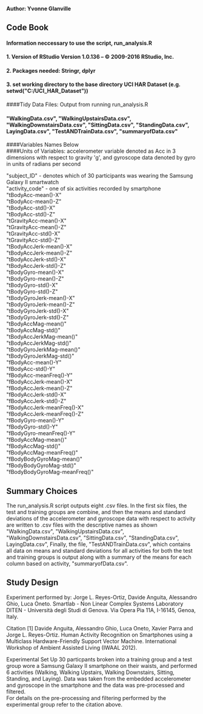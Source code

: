 
#### Author: Yvonne Glanville

##  Code Book

#### Information neccessary to use the script, run_analysis.R
#### 1. Version of RStudio Version 1.0.136 – © 2009-2016 RStudio, Inc.
#### 2. Packages needed: Stringr, dplyr
#### 3. set working directory to the base directory UCI HAR Dataset (e.g. setwd("C:/UCI_HAR_Dataset"))

####Tidy Data Files: Output from running run_analysis.R 
####  "WalkingData.csv", "WalkingUpstairsData.csv", "WalkingDownstairsData.csv", "SittingData.csv", "StandingData.csv", LayingData.csv", "TestANDTrainData.csv", "summaryofData.csv"

####Variables Names Below   
####Units of Variables: accelerometer variable denoted as Acc in 3 dimensions with respect to gravity 'g', and gyroscope data denoted by gyro in units of radians per second


"subject_ID"  - denotes which of 30 participants was wearing the Samsung Galaxy II smartwatch                 
"activity_code" - one of six activities recorded by smartphone              
"tBodyAcc-mean()-X"          
"tBodyAcc-mean()-Z"           
"tBodyAcc-std()-X"            
"tBodyAcc-std()-Z"           
"tGravityAcc-mean()-X"        
"tGravityAcc-mean()-Z"        
"tGravityAcc-std()-X"        
"tGravityAcc-std()-Z"         
"tBodyAccJerk-mean()-X"       
"tBodyAccJerk-mean()-Z"      
"tBodyAccJerk-std()-X"        
"tBodyAccJerk-std()-Z"        
"tBodyGyro-mean()-X"         
"tBodyGyro-mean()-Z"          
"tBodyGyro-std()-X"           
"tBodyGyro-std()-Z"          
"tBodyGyroJerk-mean()-X"      
"tBodyGyroJerk-mean()-Z"      
"tBodyGyroJerk-std()-X"      
"tBodyGyroJerk-std()-Z"       
"tBodyAccMag-mean()"          
"tBodyAccMag-std()"          
"tBodyAccJerkMag-mean()"      
"tBodyAccJerkMag-std()"       
"tBodyGyroJerkMag-mean()"    
"tBodyGyroJerkMag-std()"      
"fBodyAcc-mean()-Y"           
"fBodyAcc-std()-Y"           
"fBodyAcc-meanFreq()-Y"       
"fBodyAccJerk-mean()-X"       
"fBodyAccJerk-mean()-Z"      
"fBodyAccJerk-std()-X"        
"fBodyAccJerk-std()-Z"        
"fBodyAccJerk-meanFreq()-X"  
"fBodyAccJerk-meanFreq()-Z"   
"fBodyGyro-mean()-Y"          
"fBodyGyro-std()-Y"          
"fBodyGyro-meanFreq()-Y"      
"fBodyAccMag-mean()"          
"fBodyAccMag-std()"          
"fBodyAccMag-meanFreq()"      
"fBodyBodyGyroMag-mean()"     
"fBodyBodyGyroMag-std()"     
"fBodyBodyGyroMag-meanFreq()"

##  Summary Choices
The run_analysis.R script outputs eight .csv files.  In the first six files, the test and training groups are combine, and then the means and standard deviations of the accelerometer and gyroscope data with respect to activity are written to .csv files with the descriptive names as shown "WalkingData.csv", "WalkingUpstairsData.csv", "WalkingDownstairsData.csv", "SittingData.csv", "StandingData.csv", LayingData.csv", 
Finally, the file, "TestANDTrainData.csv", which contains all data on means and standard deviations for all activities for both the test and training groups is output along with a summary of the means for each column based on activity, "summaryofData.csv".

## Study Design

Experiment performed by: Jorge L. Reyes-Ortiz, Davide Anguita, Alessandro Ghio, Luca Oneto.
Smartlab - Non Linear Complex Systems Laboratory
DITEN - Università degli Studi di Genova.
Via Opera Pia 11A, I-16145, Genoa, Italy.

Citation
[1] Davide Anguita, Alessandro Ghio, Luca Oneto, Xavier Parra and Jorge L. Reyes-Ortiz. 
Human Activity Recognition on Smartphones using a Multiclass Hardware-Friendly Support 
Vector Machine. International Workshop of Ambient Assisted Living (IWAAL 2012). 

Experimental Set Up
30 particpants broken into a training group and a test group wore a Samsung Galaxy II 
smartphone on their waists, and performed 6 activities (Walking, Walking Upstairs, 
Walking Downstairs, Sitting, Standing, and Laying). Data was taken from the embedded 
accelerometer and gyroscope in the smartphone and the data was pre-processed and filtered.  
For details on the pre-processing and filtering performed by the experimental group
refer to the citation above. 

